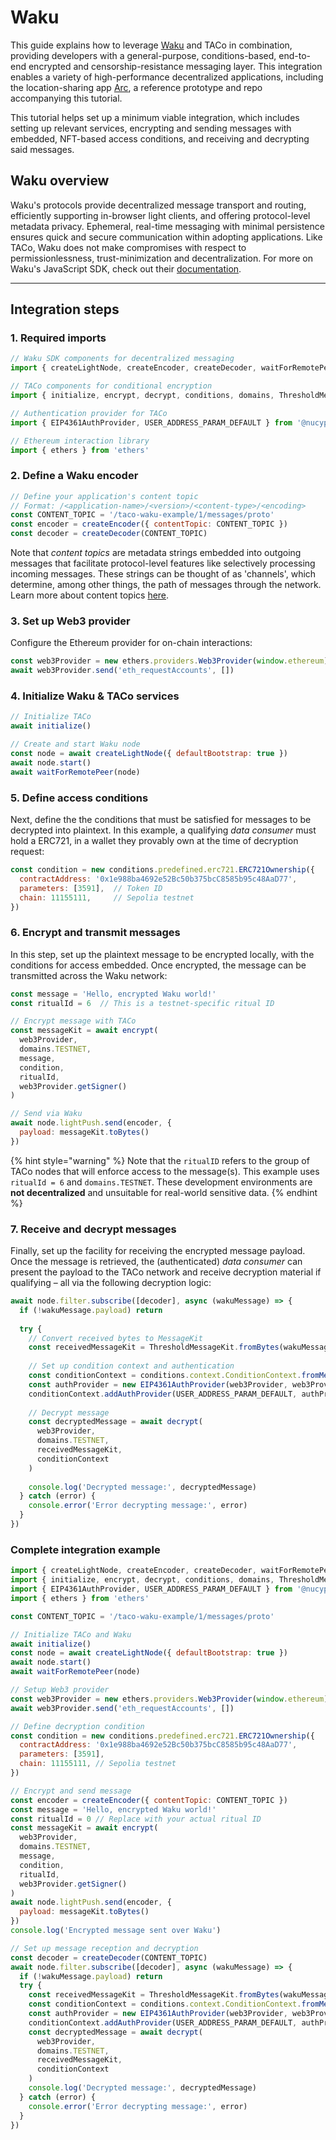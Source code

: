 # Waku

This guide explains how to leverage [Waku](https://docs.waku.org/) and TACo in combination, providing developers with a general-purpose, conditions-based, end-to-end encrypted and censorship-resistance messaging layer. This integration enables a variety of high-performance decentralized applications, including the location-sharing app [Arc](https://github.com/nucypher/Arc), a reference prototype and repo accompanying this tutorial.&#x20;

This tutorial helps set up a minimum viable integration, which includes setting up relevant services, encrypting and sending messages with embedded, NFT-based access conditions, and receiving and decrypting said messages.&#x20;

## Waku overview

Waku's protocols provide decentralized message transport and routing, efficiently supporting in-browser light clients, and offering protocol-level metadata privacy. Ephemeral, real-time messaging with minimal persistence ensures quick and secure communication within adopting applications. Like TACo, Waku does not make compromises with respect to permissionlessness, trust-minimization and decentralization. For more on Waku's JavaScript SDK, check out their [documen](https://docs.waku.org/guides/js-waku/)[tation](https://docs.waku.org/guides/js-waku/).

***

## Integration steps&#x20;

### 1. Required imports

```javascript
// Waku SDK components for decentralized messaging
import { createLightNode, createEncoder, createDecoder, waitForRemotePeer } from '@waku/sdk'

// TACo components for conditional encryption
import { initialize, encrypt, decrypt, conditions, domains, ThresholdMessageKit } from '@nucypher/taco'

// Authentication provider for TACo
import { EIP4361AuthProvider, USER_ADDRESS_PARAM_DEFAULT } from '@nucypher/taco-auth'

// Ethereum interaction library
import { ethers } from 'ethers'
```

### 2. Define a Waku encoder

```javascript
// Define your application's content topic
// Format: /<application-name>/<version>/<content-type>/<encoding>
const CONTENT_TOPIC = '/taco-waku-example/1/messages/proto'
const encoder = createEncoder({ contentTopic: CONTENT_TOPIC })
const decoder = createDecoder(CONTENT_TOPIC)
```

Note that _content topics_ are metadata strings embedded into outgoing messages that facilitate protocol-level features like selectively processing incoming messages. These strings can be thought of as 'channels', which determine, among other things, the path of messages through the network. Learn more about content topics [here](https://docs.waku.org/learn/concepts/content-topics/).&#x20;

### 3. Set up Web3 provider

Configure the Ethereum provider for on-chain interactions:

```javascript
const web3Provider = new ethers.providers.Web3Provider(window.ethereum)
await web3Provider.send('eth_requestAccounts', [])
```

### 4. Initialize Waku & TACo services&#x20;

```javascript
// Initialize TACo
await initialize()

// Create and start Waku node
const node = await createLightNode({ defaultBootstrap: true })
await node.start()
await waitForRemotePeer(node)
```

### **5. Define access conditions**

Next, define the the conditions that must be satisfied for messages to be decrypted into plaintext. In this example, a qualifying _data consumer_ must hold a ERC721, in a wallet they provably own at the time of decryption request:&#x20;

```javascript
const condition = new conditions.predefined.erc721.ERC721Ownership({
  contractAddress: '0x1e988ba4692e52Bc50b375bcC8585b95c48AaD77',
  parameters: [3591],  // Token ID
  chain: 11155111,     // Sepolia testnet
})
```

### 6. Encrypt and transmit messages

In this step, set up the plaintext message to be encrypted locally, with the conditions for access embedded. Once encrypted, the message can be transmitted across the Waku network:&#x20;

```javascript
const message = 'Hello, encrypted Waku world!'
const ritualId = 6  // This is a testnet-specific ritual ID

// Encrypt message with TACo
const messageKit = await encrypt(
  web3Provider,
  domains.TESTNET,
  message,
  condition,
  ritualId,
  web3Provider.getSigner()
)

// Send via Waku
await node.lightPush.send(encoder, {
  payload: messageKit.toBytes()
})
```

{% hint style="warning" %}
Note that the `ritualID` refers to the group of TACo nodes that will enforce access to the message(s). This example uses `ritualId = 6` and `domains.TESTNET`. These development environments are **not decentralized** and unsuitable for real-world sensitive data.
{% endhint %}

### 7. Receive and decrypt messages

Finally, set up the facility for receiving the encrypted message payload. Once the message is retrieved, the (authenticated) _data consumer_ can present the payload to the TACo network and receive decryption material if qualifying – all via the following decryption logic:&#x20;

```javascript
await node.filter.subscribe([decoder], async (wakuMessage) => {
  if (!wakuMessage.payload) return
  
  try {
    // Convert received bytes to MessageKit
    const receivedMessageKit = ThresholdMessageKit.fromBytes(wakuMessage.payload)
    
    // Set up condition context and authentication
    const conditionContext = conditions.context.ConditionContext.fromMessageKit(receivedMessageKit)
    const authProvider = new EIP4361AuthProvider(web3Provider, web3Provider.getSigner())
    conditionContext.addAuthProvider(USER_ADDRESS_PARAM_DEFAULT, authProvider)
    
    // Decrypt message
    const decryptedMessage = await decrypt(
      web3Provider,
      domains.TESTNET,
      receivedMessageKit,
      conditionContext
    )
    
    console.log('Decrypted message:', decryptedMessage)
  } catch (error) {
    console.error('Error decrypting message:', error)
  }
})
```

### Complete integration example

```javascript
import { createLightNode, createEncoder, createDecoder, waitForRemotePeer } from '@waku/sdk'
import { initialize, encrypt, decrypt, conditions, domains, ThresholdMessageKit } from '@nucypher/taco'
import { EIP4361AuthProvider, USER_ADDRESS_PARAM_DEFAULT } from '@nucypher/taco-auth'
import { ethers } from 'ethers'

const CONTENT_TOPIC = '/taco-waku-example/1/messages/proto'

// Initialize TACo and Waku
await initialize()
const node = await createLightNode({ defaultBootstrap: true })
await node.start()
await waitForRemotePeer(node)

// Setup Web3 provider
const web3Provider = new ethers.providers.Web3Provider(window.ethereum)
await web3Provider.send('eth_requestAccounts', [])

// Define decryption condition
const condition = new conditions.predefined.erc721.ERC721Ownership({
  contractAddress: '0x1e988ba4692e52Bc50b375bcC8585b95c48AaD77',
  parameters: [3591],
  chain: 11155111, // Sepolia testnet
})

// Encrypt and send message
const encoder = createEncoder({ contentTopic: CONTENT_TOPIC })
const message = 'Hello, encrypted Waku world!'
const ritualId = 0 // Replace with your actual ritual ID
const messageKit = await encrypt(
  web3Provider,
  domains.TESTNET,
  message,
  condition,
  ritualId,
  web3Provider.getSigner()
)
await node.lightPush.send(encoder, {
  payload: messageKit.toBytes()
})
console.log('Encrypted message sent over Waku')

// Set up message reception and decryption
const decoder = createDecoder(CONTENT_TOPIC)
await node.filter.subscribe([decoder], async (wakuMessage) => {
  if (!wakuMessage.payload) return
  try {
    const receivedMessageKit = ThresholdMessageKit.fromBytes(wakuMessage.payload)
    const conditionContext = conditions.context.ConditionContext.fromMessageKit(receivedMessageKit)
    const authProvider = new EIP4361AuthProvider(web3Provider, web3Provider.getSigner())
    conditionContext.addAuthProvider(USER_ADDRESS_PARAM_DEFAULT, authProvider)
    const decryptedMessage = await decrypt(
      web3Provider,
      domains.TESTNET,
      receivedMessageKit,
      conditionContext
    )
    console.log('Decrypted message:', decryptedMessage)
  } catch (error) {
    console.error('Error decrypting message:', error)
  }
})
```
